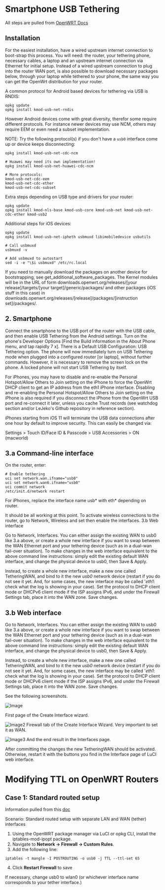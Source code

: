 # Smartphone USB Tethering
All steps are pulled from [OpenWRT Docs](https://openwrt.org/docs/guide-user/network/wan/smartphone.usb.tethering)

## Installation

For the easiest installation, have a wired upstream internet connection to boot-strap this process. You will need: the router, your tethering phone, necessary cables, a laptop and an upstream internet connection via Ethernet for initial setup. Instead of a wired upstream connection to plug into the router WAN port, is also possible to download necessary packages below, through your laptop while tethered to your phone, the same way you can get the OpenWrt distribution for your router.

A common protocol for Android based devices for tethering via USB is RNDIS:

```
opkg update
opkg install kmod-usb-net-rndis
```

However Android devices come with great diversity, therefor some require different protocols. For instance newer devices may use NCM, others may require EEM or even need a subset implementation.

NOTE: Try the following protocol(s) if you don't have a `usb0` interface come up or device keeps disconnecting:

```
opkg install kmod-usb-net-cdc-ncm

# Huawei may need its own implementation!
opkg install kmod-usb-net-huawei-cdc-ncm

# More protocols:
kmod-usb-net-cdc-eem
kmod-usb-net-cdc-ether
kmod-usb-net-cdc-subset
```
Extra steps depending on USB type and drivers for your router:
```
opkg update
opkg install kmod-nls-base kmod-usb-core kmod-usb-net kmod-usb-net-cdc-ether kmod-usb2
```
Additional steps for iOS devices:
```
opkg update
opkg install kmod-usb-net-ipheth usbmuxd libimobiledevice usbutils

# Call usbmuxd
usbmuxd -v
 
# Add usbmuxd to autostart
sed -i -e "\$i usbmuxd" /etc/rc.local
```
If you need to manually download the packages on another device for bootstrapping, see get_additional_software_packages. The Kernel modules will be in the URL of form downloads.openwrt.org/releases/[your release]/targets/[your target]/generic/packages/ and other packages (iOS stuff in this case) in downloads.openwrt.org/releases/[release]/packages/[instruction set]/packages/.
## 2. Smartphone

Connect the smartphone to the USB port of the router with the USB cable, and then enable USB Tethering from the Android settings. Turn on the phone's Developer Options [Find the Build information in the About Phone menu, and tap rapidly 7 x]. There is a Default USB Configuration: USB Tethering option. The phone will now immediately turn on USB Tethering mode when plugged into a configured router [or laptop], without further commands. However, it is necessary to remove the screen lock on the phone. A locked phone will not start USB Tethering by itself.

For iPhones, you may have to disable and re-enable the Personal Hotspot/Allow Others to Join setting on the iPhone to force the OpenWrt DHCP client to get an IP address from the eth1 iPhone interface. Disabling and re-enabling the Personal Hotspot/Allow Others to Join setting on the iPhone is also required if you disconnect the iPhone from the OpenWrt USB port and re-connect it later, unless you cache Trust records (see watchdog section and/or LeJeko's Github repository in reference section).

iPhones starting from iOS 11 will terminate the USB data connections after one hour by default to improve security. This can easily be changed via:

Settings > Touch ID/Face ID & Passcode > USB Accessories > ON (macworld)
## 3.a Command-line interface

On the router, enter:
```
# Enable tethering
uci set network.wan.ifname="usb0"
uci set network.wan6.ifname="usb0"
uci commit network
/etc/init.d/network restart
```
For iPhones, replace the interface name usb* with eth* depending on router.

It should be all working at this point. To activate wireless connections to the router, go to Network, Wireless and set then enable the interfaces.
3.b Web interface

Go to Network, Interfaces. You can either assign the existing WAN to usb0 like 3.a above, or create a whole new interface if you want to swap between the WAN Ethernet port and your tethering device (such as in a dual-wan fail-over situation). To make changes in the web interface equivalent to the above command line instructions: simply edit the existing default WAN interface, and change the physical device to usb0, then Save & Apply.

Instead, to create a whole new interface, make a new one called TetheringWAN, and bind to it the new *usb0* network device (restart if you do not see it yet. And, for some cases, the new interface may be called '*eth1*: check what the log is showing in your case). Set the protocol to DHCP client mode or DHCPv6 client mode if the ISP assigns IPv6, and under the Firewall Settings tab, place it into the WAN zone. Save changes.

## 3.b Web interface

Go to Network, Interfaces. You can either assign the existing WAN to usb0 like 3.a above, or create a whole new interface if you want to swap between the WAN Ethernet port and your tethering device (such as in a dual-wan fail-over situation). To make changes in the web interface equivalent to the above command line instructions: simply edit the existing default WAN interface, and change the physical device to usb0, then Save & Apply.

Instead, to create a whole new interface, make a new one called TetheringWAN, and bind to it the new *usb0* network device (restart if you do not see it yet. And, for some cases, the new interface may be called '*eth1*: check what the log is showing in your case). Set the protocol to DHCP client mode or DHCPv6 client mode if the ISP assigns IPv6, and under the Firewall Settings tab, place it into the WAN zone. Save changes.

See the following screenshots.

![Image](Networking\OpenWRT\Screenshots\image_create_new_interface.png)

First page of the Create Interface wizard.

![Image2](Networking\OpenWRT\Screenshots\image_create_new_interface_set_firewall_region.png)
Firewall tab of the Create Interface Wizard. Very important to set it as WAN.

![Image3](Networking\OpenWRT\Screenshots\image_create_new_interface_end_result.png)
And the end result in the Interfaces page.

After committing the changes the new TetheringWAN should be activated. Otherwise, restart it with the buttons you find in the Interface page of LuCI web interface. 

# Modifying TTL on OpenWRT Routers
## Case 1: Standard routed setup
Information pulled from this [doc](https://www.maroonmed.com/ttl-modification-for-outgoing-traffic-with-openwrt/)

Scenario: Standard routed setup with separate LAN and WAN (tether) interfaces
1. Using the OpenWRT package manager via LuCI or opkg CLI, install the iptables-mod-ipopt package.
2. Navigate to **Network → Firewall → Custom Rules**.
3. Add the following line: 
```
iptables -t mangle -I POSTROUTING -o usb0 -j TTL --ttl-set 65
```
4. Click **Restart Firewall** to save

If necessary, change usb0 to wlan0 (or whichever interface name corresponds to your tether interface.)